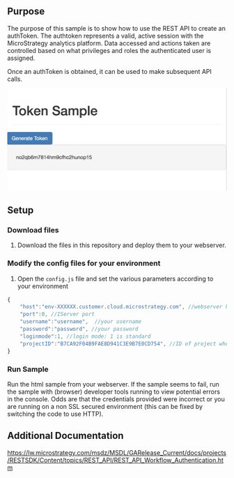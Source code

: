 ## Purpose

The purpose of this sample is to show how to use the REST API to create an authToken. The authtoken represents a valid, active session with the MicroStrategy analytics platform. Data accessed and actions taken are controlled based on what privileges and roles the authenticated user is assigned. 

Once an authToken is obtained, it can be used to make subsequent API calls.


<img src="./readmeContent/e1.png"  width="600"/>


## Setup

### Download files

1. Download the files in this repository and deploy them to your webserver.

### Modify the config files for your environment

1. Open the `config.js` file and set the various parameters according to your environment

```javascript
{
	"host":"env-XXXXXX.customer.cloud.microstrategy.com", //webserver hosting the MicroStrategy Library application
	"port":0, //IServer port
	"username":"username",  //your username
	"password":"password", //your password
	"loginmode":1, //login mode: 1 is standard
	"projectID":"B7CA92F04B9FAE8D941C3E9B7E0CD754", //ID of project where you'd like the cube to be created
}
```

### Run Sample
Run the html sample from your webserver. If the sample seems to fail, run the sample with (browser) developer tools running to view potential errors in the console. Odds are that the credentials provided were incorrect or you are running on a non SSL secured environment (this can be fixed by switching the code to use HTTP).


## Additional Documentation
https://lw.microstrategy.com/msdz/MSDL/GARelease_Current/docs/projects/RESTSDK/Content/topics/REST_API/REST_API_Workflow_Authentication.htm

